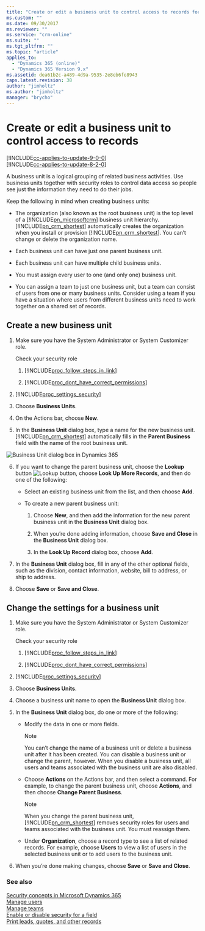 ```yaml
---
title: "Create or edit a business unit to control access to records for Dynamics 365 Customer Engagement | MicrosoftDocs"
ms.custom: ""
ms.date: 09/30/2017
ms.reviewer: ""
ms.service: "crm-online"
ms.suite: ""
ms.tgt_pltfrm: ""
ms.topic: "article"
applies_to: 
  - "Dynamics 365 (online)"
  - "Dynamics 365 Version 9.x"
ms.assetid: dea61b2c-a489-4d9a-9535-2e8eb6fe8943
caps.latest.revision: 38
author: "jimholtz"
ms.author: "jimholtz"
manager: "brycho"
---
```

# Create or edit a business unit to control access to records

[!INCLUDE[cc-applies-to-update-9-0-0](../../includes/cc_applies_to_update_9_0_0.md)]<br/>[!INCLUDE[cc-applies-to-update-8-2-0](../../includes/cc_applies_to_update_8_2_0.md)]

A business unit is a logical grouping of related business activities. Use business units together with security roles to control data access so people see just the information they need to do their jobs.  
  
 Keep the following in mind when creating business units:  
  
-   The organization (also known as the root business unit) is the top level of a [!INCLUDE[pn_microsoftcrm](../../includes/pn-microsoftcrm.md)] business unit hierarchy. [!INCLUDE[pn_crm_shortest](../../includes/pn-crm-shortest.md)] automatically creates the organization when you install or provision [!INCLUDE[pn_crm_shortest](../../includes/pn-crm-shortest.md)]. You can’t change or delete the organization name.  
  
-   Each business unit can have just one parent business unit.  
  
-   Each business unit can have multiple child business units.  
  
-   You must assign every user to one (and only one) business unit.  
  
-   You can assign a team to just one business unit, but a team can consist of users from one or many business units. Consider using a team if you have a situation where users from different business units need to work together on a shared set of records.  
  
<a name="bkmk1"></a>   
## Create a new business unit  
  
1.  Make sure you have the System Administrator or System Customizer role.  
  
    Check your security role  
  
    1. [!INCLUDE[proc_follow_steps_in_link](../../includes/proc-follow-steps-in-link.md)]  
  
    2. [!INCLUDE[proc_dont_have_correct_permissions](../../includes/proc-dont-have-correct-permissions.md)]  
  
2. [!INCLUDE[proc_settings_security](../../includes/proc-settings-security.md)]  
  
3.  Choose **Business Units**.  
  
4.  On the Actions bar, choose **New**.  
  
5.  In the **Business Unit** dialog box, type a name for the new business unit. [!INCLUDE[pn_crm_shortest](../../includes/pn-crm-shortest.md)] automatically fills in the **Parent Business** field with the name of the root business unit.  
  
 ![Business Unit dialog box in Dynamics 365](../media/business-unit-dialog-box.png "Business Unit dialog box in Dynamics 365")  
  
6.  If you want to change the parent business unit, choose the **Lookup** button ![Lookup button](../media/lookup-button-4.gif "Lookup button"), choose **Look Up More Records**, and then do one of the following:  
  
    -   Select an existing business unit from the list, and then choose **Add**.  
  
    -   To create a new parent business unit:  
  
        1.  Choose **New**, and then add the information for the new parent business unit in the **Business Unit** dialog box.  
  
        2.  When you’re done adding information, choose **Save and Close** in the **Business Unit** dialog box.  
  
        3.  In the **Look Up Record** dialog box, choose **Add**.  
  
7.  In the **Business Unit** dialog box, fill in any of the other optional fields, such as the division, contact information, website, bill to address, or ship to address.  
  
8.  Choose **Save** or **Save and Close**.  
  
<a name="bkmk2"></a>   
## Change the settings for a business unit  
  
1.  Make sure you have the System Administrator or System Customizer role.  
  
    Check your security role  
  
    1. [!INCLUDE[proc_follow_steps_in_link](../../includes/proc-follow-steps-in-link.md)]  
  
    2. [!INCLUDE[proc_dont_have_correct_permissions](../../includes/proc-dont-have-correct-permissions.md)]  
  
2. [!INCLUDE[proc_settings_security](../../includes/proc-settings-security.md)]  
  
3.  Choose **Business Units**.  
  
4.  Choose a business unit name to open the **Business Unit** dialog box.  
  
5.  In the **Business Unit** dialog box, do one or more of the following:  
  
    -   Modify the data in one or more fields.  
  
        > [!NOTE]
        >  You can’t change the name of a business unit or delete a business unit after it has been created. You can disable a business unit or change the parent, however. When you disable a business unit, all users and teams associated with the business unit are also disabled.  
  
    -   Choose **Actions** on the Actions bar, and then select a command. For example, to change the parent business unit, choose **Actions**, and then choose **Change Parent Business**.  
  
        > [!NOTE]
        >  When you change the parent business unit, [!INCLUDE[pn_crm_shortest](../../includes/pn-crm-shortest.md)] removes security roles for users and teams associated with the business unit. You must reassign them.  
  
    -   Under **Organization**, choose a record type to see a list of related records. For example, choose **Users** to view a list of users in the selected business unit or to add users to the business unit.  
  
6.  When you’re done making changes, choose **Save** or **Save and Close**.  
  
### See also  
 [Security concepts in Microsoft Dynamics 365](https://docs.microsoft.com/dynamics365/customer-engagement/admin/security-concepts)   
 [Manage users](https://docs.microsoft.com/dynamics365/customer-engagement/admin/create-users-assign-online-security-roles)   
 [Manage teams](manage-teams.md)   
 [Enable or disable security for a field](https://docs.microsoft.com/dynamics365/customer-engagement/admin/enable-disable-security-field)   
 [Print leads, quotes, and other records](https://docs.microsoft.com/dynamics365/customer-engagement/admin/create-edit-business-unit-control-access-records)

